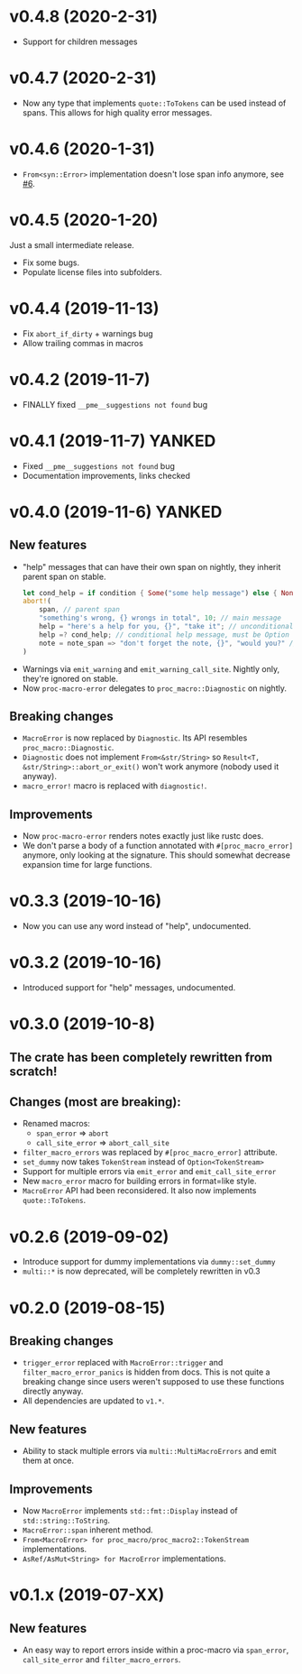# v0.4.8 (2020-2-31)

* Support for children messages

# v0.4.7 (2020-2-31)

* Now any type that implements `quote::ToTokens` can be used instead of spans.
  This allows for high quality error messages.

# v0.4.6 (2020-1-31)

* `From<syn::Error>` implementation doesn't lose span info anymore, see
  [#6](https://gitlab.com/CreepySkeleton/proc-macro-error/issues/6).

# v0.4.5 (2020-1-20)
Just a small intermediate release.

* Fix some bugs.
* Populate license files into subfolders.

# v0.4.4 (2019-11-13)
* Fix `abort_if_dirty` + warnings bug
* Allow trailing commas in macros

# v0.4.2 (2019-11-7)
* FINALLY fixed `__pme__suggestions not found` bug

# v0.4.1 (2019-11-7) YANKED
* Fixed `__pme__suggestions not found` bug
* Documentation improvements, links checked

# v0.4.0 (2019-11-6) YANKED

## New features
* "help" messages that can have their own span on nightly, they
    inherit parent span on stable.
    ```rust
    let cond_help = if condition { Some("some help message") else { None } };
    abort!(
        span, // parent span
        "something's wrong, {} wrongs in total", 10; // main message
        help = "here's a help for you, {}", "take it"; // unconditional help message
        help =? cond_help; // conditional help message, must be Option
        note = note_span => "don't forget the note, {}", "would you?" // notes can have their own span but it's effective only on nightly
    )
    ```
* Warnings via `emit_warning` and `emit_warning_call_site`. Nightly only, they're ignored on stable.
* Now `proc-macro-error` delegates to `proc_macro::Diagnostic` on nightly.

## Breaking changes
* `MacroError` is now replaced by `Diagnostic`. Its API resembles `proc_macro::Diagnostic`.
* `Diagnostic` does not implement `From<&str/String>` so `Result<T, &str/String>::abort_or_exit()`
    won't work anymore (nobody used it anyway).
* `macro_error!` macro is replaced with `diagnostic!`.

## Improvements
* Now `proc-macro-error` renders notes exactly just like rustc does.
* We don't parse a body of a function annotated with `#[proc_macro_error]` anymore,
  only looking at the signature. This should somewhat decrease expansion time for large functions.

# v0.3.3 (2019-10-16)
* Now you can use any word instead of "help", undocumented.

# v0.3.2 (2019-10-16)
* Introduced support for "help" messages, undocumented.

# v0.3.0 (2019-10-8)

## The crate has been completely rewritten from scratch!

## Changes (most are breaking):
* Renamed macros:
  * `span_error` => `abort`
  * `call_site_error` => `abort_call_site`
* `filter_macro_errors` was replaced by `#[proc_macro_error]` attribute.
* `set_dummy` now takes `TokenStream` instead of `Option<TokenStream>`
* Support for multiple errors via `emit_error` and `emit_call_site_error`
* New `macro_error` macro for building errors in format=like style.
* `MacroError` API had been reconsidered. It also now implements `quote::ToTokens`.

# v0.2.6 (2019-09-02)
* Introduce support for dummy implementations via `dummy::set_dummy`
* `multi::*` is now deprecated, will be completely rewritten in v0.3

# v0.2.0 (2019-08-15)

## Breaking changes
* `trigger_error` replaced with `MacroError::trigger` and `filter_macro_error_panics`
  is hidden from docs.
  This is not quite a breaking change since users weren't supposed to use these functions directly anyway.
* All dependencies are updated to `v1.*`.

## New features
* Ability to stack multiple errors via `multi::MultiMacroErrors` and emit them at once.

## Improvements
* Now `MacroError` implements `std::fmt::Display` instead of `std::string::ToString`.
* `MacroError::span` inherent method.
* `From<MacroError> for proc_macro/proc_macro2::TokenStream` implementations.
* `AsRef/AsMut<String> for MacroError` implementations.

# v0.1.x (2019-07-XX)

## New features
* An easy way to report errors inside within a proc-macro via `span_error`,
  `call_site_error` and `filter_macro_errors`.

